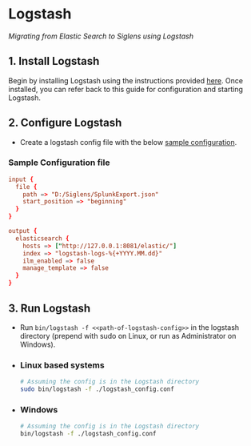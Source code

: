# Logstash

*Migrating from Elastic Search to Siglens using Logstash*

## 1. Install Logstash

Begin by installing Logstash using the instructions provided [here](../../log-ingestion/logstash.md#1-installation). Once installed, you can refer back to this guide for configuration and starting Logstash.

## 2. Configure Logstash

- Create a logstash config file with the below [sample configuration](#sample-configuration-file). 

### Sample Configuration file

```conf
input {
  file {
    path => "D:/Siglens/SplunkExport.json"
    start_position => "beginning"
  }
}

output {
  elasticsearch {
    hosts => ["http://127.0.0.1:8081/elastic/"]
    index => "logstash-logs-%{+YYYY.MM.dd}"
    ilm_enabled => false
    manage_template => false
  }
}
```

## 3. Run Logstash

- Run `bin/logstash -f <<path-of-logstash-config>>` in the logstash directory (prepend with sudo on Linux, or run as Administrator on Windows).

- ### Linux based systems

  ```bash
  # Assuming the config is in the Logstash directory
  sudo bin/logstash -f ./logstash_config.conf
  ```

- ### Windows

  ```bash
  # Assuming the config is in the Logstash directory
  bin/logstash -f ./logstash_config.conf
  ```
